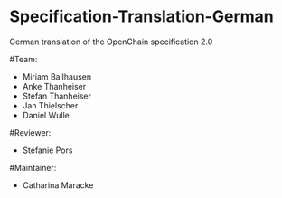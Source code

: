 # Specification-Translation-German
German translation of the OpenChain specification 2.0

#Team:

* Miriam Ballhausen
* Anke Thanheiser
* Stefan Thanheiser
* Jan Thielscher
* Daniel Wulle

#Reviewer:

* Stefanie Pors

#Maintainer:

* Catharina Maracke
